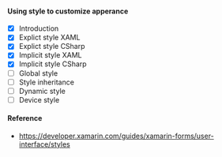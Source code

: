 #### Using style to customize apperance

- [x] Introduction
- [x] Explict style XAML
- [x] Explict style CSharp
- [x] Implicit style XAML
- [x] Implicit style CSharp
- [ ] Global style
- [ ] Style inheritance
- [ ] Dynamic style
- [ ] Device style

#### Reference

- https://developer.xamarin.com/guides/xamarin-forms/user-interface/styles